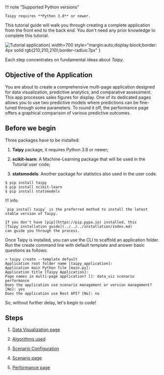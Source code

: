 !!! note "Supported Python versions"

    Taipy requires **Python 3.8** or newer.

This tutorial guide will walk you through creating a complete application from the front end to 
the back end. You don't need any prior knowledge to complete this tutorial.

![Tutorial application](step_01/overview.gif){ width=700 style="margin:auto;display:block;border: 4px solid rgb(210,210,210);border-radius:7px" }

Each step concentrates on fundamental ideas about *Taipy*.

## Objective of the Application

You are about to create a comprehensive multi-page application designed for data visualization, 
predictive analytics, and comparative assessment. This app processes sales figures for display. 
One of its dedicated pages allows you to use two predictive models where predictions can be 
fine-tuned through some parameters. To round it off, the performance page offers a graphical 
comparison of various predictive outcomes.

## Before we begin

Three packages have to be installed:

 1. **Taipy** package, it requires Python 3.8 or newer;

 2. **scikit-learn**: A Machine-Learning package that will be used in the Tutorial user code;

 3. **statsmodels**: Another package for statistics also used in the user code.

``` console
$ pip install taipy
$ pip install scikit-learn
$ pip install statsmodels
```

!!! info 

    `pip install taipy` is the preferred method to install the latest stable version of Taipy.
    
    If you don't have [pip](https://pip.pypa.io) installed, this 
    [Taipy installation guide](../../../installation/index.md)
    can guide you through the process.


Once Taipy is installed, you can use the CLI to scaffold an application folder. Run the create
command line with default template and answer basic questions as follows:

``` console
> taipy create --template default
Application root folder name [taipy_application]:
Application main Python file [main.py]:
Application title [Taipy Application]:
Page names in multi-page application? []: data_viz scenario performance
Does the application use scenario management or version management? [No]: yes
Does the application use Rest API? [No]: no
```

So, without further delay, let's begin to code!

## Steps

1. [Data Visualization page](step_01/step_01.md)

2. [Algorithms used](step_02/step_02.md)

3. [Scenario Configuration](step_03/step_03.md)

4. [Scenario page](step_04/step_04.md)

5. [Performance page](step_05/step_05.md)
